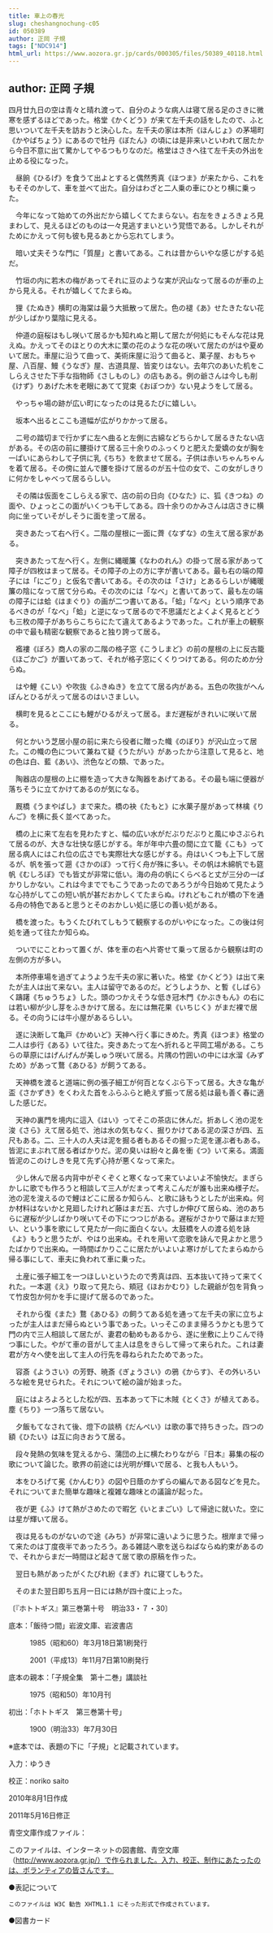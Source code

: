 ```yaml
---
title: 車上の春光
slug: cheshangnochung-c05
id: 050389
author: 正岡 子規
tags: ["NDC914"]
html_url: https://www.aozora.gr.jp/cards/000305/files/50389_40118.html
---
```


## author: 正岡 子規

四月廿九日の空は青々と晴れ渡って、自分のような病人は寝て居る足のさきに微寒を感ずるほどであった。格堂《かくどう》が来て左千夫の話をしたので、ふと思いついて左千夫を訪おうと決心した。左千夫の家は本所《ほんじょ》の茅場町《かやばちょう》にあるので牡丹《ぼたん》の頃には是非来いといわれて居たから今日不意に出て驚かしてやるつもりなのだ。格堂はさきへ往て左千夫の外出を止める役になった。

　昼餉《ひるげ》を食うて出よとすると偶然秀真《ほつま》が来たから、これをもそそのかして、車を並べて出た。自分はわざと二人乗の車にひとり横に乗った。

　今年になって始めての外出だから嬉しくてたまらない。右左をきょろきょろ見まわして、見えるほどのものは一々見逃すまいという覚悟である。しかしそれがためにかえって何も彼も見るあとから忘れてしまう。

　暗い丈夫そうな門に「質屋」と書いてある。これは昔からいやな感じがする処だ。

　竹垣の内に若木の梅があってそれに豆のような実が沢山なって居るのが車の上から見える。それが嬉しくてたまらぬ。

　狸《たぬき》横町の海棠は最う大抵散って居た。色の褪《あ》せたきたない花が少しばかり葉陰に見える。

　仲道の庭桜はもし咲いて居るかも知れぬと期して居たが何処にもそんな花は見えぬ。かえってそのほとりの大木に栗の花のような花の咲いて居たのがはや夏めいて居た。車屋に沿うて曲って、美術床屋に沿うて曲ると、菓子屋、おもちゃ屋、八百屋、鰻《うなぎ》屋、古道具屋、皆変りはない。去年穴のあいた机をこしらえさせた下手な指物師《さしものし》の店もある。例の爺さんは今しも削《けず》りあげた木を老眼にあてて覚束《おぼつか》ない見ようをして居る。

　やっちゃ場の跡が広い町になったのは見るたびに嬉しい。

　坂本へ出るとここも道幅が広がりかかって居る。

　二号の踏切まで行かずに左へ曲ると左側に古綿などちらかして居るきたない店がある。その店の前に腰掛けて居る三十余りのふっくりと肥えた愛嬌の女が胸を一ぱいにあらわして子供に乳《ちち》を飲ませて居る。子供は赤いちゃんちゃんを着て居る。その傍に並んで腰を掛けて居るのが五十位の女で、この女がしきりに何かをしゃべって居るらしい。

　その隣は仮面をこしらえる家で、店の前の日向《ひなた》に、狐《きつね》の面や、ひょっとこの面がいくつも干してある。四十余りのかみさんは店さきに横向に坐っていそがしそうに面を塗って居る。

　突きあたって右へ行く。二階の屋根に一面に薺《なずな》の生えて居る家がある。

　突きあたって左へ行く。左側に縄暖簾《なわのれん》の掛って居る家があって障子が四枚はまって居る。その障子の上の方に字が書いてある。最も右の端の障子には「にごり」と仮名で書いてある。その次のは「さけ」とあるらしいが縄暖簾の陰になって居て分らぬ。その次のには「なべ」と書いてあって、最も左の端の障子には蛤《はまぐり》の画が二つ書いてある。「蛤」「なべ」という順序であるべきのが「なべ」「蛤」と逆になって居るので不思議だとよくよく見るとどうも三枚の障子があちらこちらにたて違えてあるようであった。これが車上の観察の中で最も精密な観察であると独り誇って居る。

　襤褸《ぼろ》商人の家の二階の格子窓《こうしまど》の前の屋根の上に反古籠《ほごかご》が置いてあって、それが格子窓にくくりつけてある。何のためか分らぬ。

　はや鯉《こい》や吹抜《ふきぬき》を立てて居る内がある。五色の吹抜がへんぽんとひるがえって居るのはいさましい。

　横町を見るとここにも鯉がひるがえって居る。まだ遅桜がきれいに咲いて居る。

　何とかいう芝居小屋の前に来たら役者に贈った幟《のぼり》が沢山立って居た。この幟の色について兼ねて疑《うたがい》があったから注意して見ると、地の色は白、藍《あい》、渋色などの類、であった。

　陶器店の屋根の上に棚を造って大きな陶器をあげてある。その最も端に便器が落ちそうに立てかけてあるのが気になる。

　厩橋《うまやばし》まで来た。橋の袂《たもと》に水菓子屋があって林檎《りんご》を横に長く並べてあった。

　橋の上に来て左右を見わたすと、幅の広い水がだぶりだぶりと風にゆさぶられて居るのが、大きな壮快な感じがする。年が年中六畳の間に立て籠《こも》って居る病人にはこれ位の広さでも実際壮大な感じがする。舟はいくつも上下して居るが、帆を張って遡《さかのぼ》って行く舟が殊に多い。その帆は木綿帆でも筵帆《むしろぼ》でも皆丈が非常に低い。海の舟の帆にくらべると丈が三分の一ばかりしかない。これは今まででもこうであったのであろうが今日始めて見たような心持がしてこの短い帆が甚だおかしくてたまらぬ。けれどもこれが橋の下を通る舟の特色であると思うとそのおかしい処に感じの善い処がある。

　橋を渡った。もうくたびれてしもうて観察するのがいやになった。この後は何処を通って往たか知らぬ。

　ついでにことわって置くが、体を車の右へ片寄せて乗って居るから観察は町の左側の方が多い。

　本所停車場を過ぎてようよう左千夫の家に著いた。格堂《かくどう》は出て来たが主人は出て来ない。主人は留守であるのだ。どうしようか、と暫《しばら》く躊躇《ちゅうちょ》した。頭のつかえそうな低き冠木門《かぶきもん》の右には若い柳が少し芽をふきかけて居る。左には無花果《いちじく》がまだ裸で居る。その向うには牛小屋があるらしい。

　遂に決断して亀戸《かめいど》天神へ行く事にきめた。秀真《ほつま》格堂の二人は歩行《ある》いて往た。突きあたって左へ折れると平岡工場がある。こちらの草原にはげんげんが美しゅう咲いて居る。片隅の竹囲いの中には水溜《みずため》があって鶩《あひる》が飼うてある。

　天神橋を渡ると道端に例の張子細工が何百となくぶら下って居る。大きな亀が盃《さかずき》をくわえた首をふらふらと絶えず振って居る処は最も善く春に適した感じだ。

　天神の裏門を境内に這入《はい》ってそこの茶店に休んだ。折あしく池の泥を浚《さら》えて居る処で、池は水の気もなく、掘りかけてある泥の深さが四、五尺もある。二、三十人の人夫は泥を掘る者もあるその掘った泥を運ぶ者もある。皆泥にまぶれて居る者ばかりだ。泥の臭いは紛々と鼻を衝《つ》いて来る。満面皆泥のこのけしきを見て先ず心持が悪くなって来た。

　少し休んで居る内背中がぞくぞくと寒くなって来ていよいよ不愉快だ。まぎらかしに歌でも作ろうと相談して三人がだまって考えこんだが誰も出来ぬ様子だ。池の泥を浚えるので鯉はどこに居るか知らん、と歌に詠もうとしたが出来ぬ。何か材料はないかと見廻したけれど藤はまだ五、六寸しか伸びて居らぬ、池のあちらに遅桜が少しばかり咲いてその下につつじがある。遅桜がさかりで藤はまだ短い、という事を歌にして見たが一向に面白くない。太鼓橋を人の渡る処を詠《よ》もうと思うたが、やはり出来ぬ。それを用いて恋歌を詠んで見よかと思うたばかりで出来ぬ。一時間ばかりここに居たがいよいよ寒けがしてたまらぬから帰る事にして、車夫に負われて車に乗った。

　土産に張子細工を一つほしいというたので秀真は四、五本抜いて持って来てくれた。一本選《え》り取って見たら、頬冠《ほおかむり》した親爺が包を背負って竹皮包か何かを手に提げて居るのであった。

　それから復《また》鶩《あひる》の飼うてある処を通って左千夫の家に立ちよったが主人はまだ帰らぬという事であった。いっそこのまま帰ろうかとも思うて門の内で三人相談して居たが、妻君の勧めもあるから、遂に坐敷に上りこんで待つ事にした。やがて車の音がして主人は息をきらして帰って来られた。これは妻君が方々へ使を出して主人の行先を尋ねられたためであった。

　容斎《ようさい》の芳野、暁斎《ぎょうさい》の鴉《からす》、その外いろいろな絵を見せられた。それについて絵の論が始まった。

　庭にはよろよろとした松が四、五本あって下に木賊《とくさ》が植えてある。塵《ちり》一つ落ちて居ない。

　夕飯もてなされて後、燈下の談柄《だんぺい》は歌の事で持ちきった。四つの額《ひたい》は互に向きおうて居る。

　段々発熱の気味を覚えるから、蒲団の上に横たわりながら『日本』募集の桜の歌について論じた。歌界の前途には光明が輝いで居る、と我も人もいう。

　本をひろげて冕《かんむり》の図や日蔭のかずらの編んである図などを見た。それについてまた簡単な趣味と複雑な趣味との議論が起った。

　夜が更《ふ》けて熱がさめたので暇乞《いとまごい》して帰途に就いた。空には星が輝いて居る。

　夜は見るものがないので途《みち》が非常に遠いように思うた。根岸まで帰って来たのは丁度夜半であったろう。ある雑誌へ歌を送らねばならぬ約束があるので、それからまだ一時間ほど起きて居て歌の原稿を作った。

　翌日も熱があったがくたびれ紛《まぎ》れに寝てしもうた。

　そのまた翌日即ち五月一日には熱が四十度に上った。

〔『ホトトギス』第三巻第十号　明治33・７・30〕













底本：「飯待つ間」岩波文庫、岩波書店

　　　1985（昭和60）年3月18日第1刷発行

　　　2001（平成13）年11月7日第10刷発行

底本の親本：「子規全集　第十二巻」講談社

　　　1975（昭和50）年10月刊

初出：「ホトトギス　第三巻第十号」

　　　1900（明治33）年7月30日

※底本では、表題の下に「子規」と記載されています。

入力：ゆうき

校正：noriko saito

2010年8月1日作成

2011年5月16日修正

青空文庫作成ファイル：

このファイルは、インターネットの図書館、青空文庫（http://www.aozora.gr.jp/）で作られました。入力、校正、制作にあたったのは、ボランティアの皆さんです。











●表記について


	このファイルは W3C 勧告 XHTML1.1 にそった形式で作成されています。







●図書カード